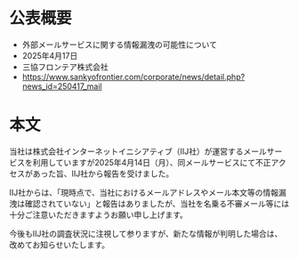 # 公表概要
- 外部メールサービスに関する情報漏洩の可能性について
- 2025年4月17日
- 三協フロンテア株式会社
- https://www.sankyofrontier.com/corporate/news/detail.php?news_id=250417_mail

# 本文
当社は株式会社インターネットイニシアティブ（IIJ社）が運営するメールサービスを利用していますが2025年4月14日（月）、同メールサービスにて不正アクセスがあった旨、IIJ社から報告を受けました。

IIJ社からは、「現時点で、当社におけるメールアドレスやメール本文等の情報漏洩は確認されていない」と報告はありましたが、当社を名乗る不審メール等には十分ご注意いただきますようお願い申し上げます。

今後もIIJ社の調査状況に注視して参りますが、新たな情報が判明した場合は、改めてお知らせいたします。

